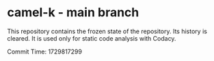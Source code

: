 # camel-k - main branch

This repository contains the frozen state of the repository.
Its history is cleared. It is used only for static code
analysis with Codacy.

Commit Time: 1729817299